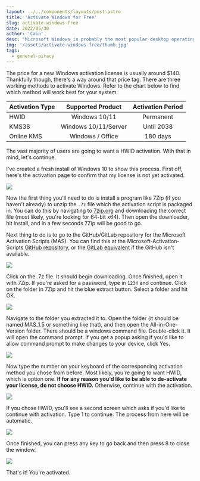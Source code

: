 ```yaml
---
layout: ../../components/layouts/post.astro
title: 'Activate Windows for Free'
slug: activate-windows-free
date: 2022/05/30
author: 'Cain'
desc: "Microsoft Windows is probably the most popular desktop operating system out there. A license, however, can be quite pricey. Here's how to crack Windows 10/11/Server."
img: '/assets/activate-windows-free/thumb.jpg'
tags:
  - general-piracy
---
```


The price for a new Windows activation license is usually around $140. Thankfully though, there's a way around that price tag. There are three working methods to activate Windows. Refer to the chart below to find which method will work best for your system.

| **Activation Type** | **Supported Product** | **Activation Period** |
| ------------------- | :-------------------: | :-------------------: |
| HWID                |     Windows 10/11     |       Permanent       |
| KMS38               | Windows 10/11/Server  |      Until 2038       |
| Online KMS          |   Windows / Office    |       180 days        |

The vast majority of users are going to want a HWID activation. With that in mind, let's continue.

I've created a fresh install of Windows 10 to show this process. First off, here's the activation page to confirm that my license is not yet activated.

![](/assets/activate-windows-free/image1.png)

Now the first thing you'll need to do is install a program like 7Zip (if you haven't already) to unzip the `.7z` file which the activation script is packaged in. You can do this by navigating to [7zip.org](https://7zip.org/) and downloading the correct file (most likely, you're looking for 64-bit x64). Then open the downloader, hit install, and in a few seconds 7Zip will be good to go.

Next thing to do is to go to the GitHub/GitLab repository for the Microsoft Activation Scripts (MAS). You can find this at the Microsoft-Activation-Scripts [GitHub repository](https://github.com/massgravel/Microsoft-Activation-Scripts/releases), or the [GitLab equivalent](https://gitlab.com/massgrave/microsoft-activation-scripts/-/releases) if the GitHub isn't available.

![](/assets/activate-windows-free/image2.png)

Click on the .7z file. It should begin downloading. Once finished, open it with 7Zip. If you're asked for a password, type in `1234` and continue. Click on the folder in 7Zip and hit the blue extract button. Select a folder and hit OK.

![](/assets/activate-windows-free/image3.png)

Navigate to the folder you extracted it to. Open the folder (it should be named MAS_1.5 or something like that), and then open the All-in-One-Version folder. There should be a windows command file. Double-click it. It will open the command prompt. If you get a popup asking if you'd like to allow command prompt to make changes to your device, click Yes.

![](/assets/activate-windows-free/image4.png)

Now type the number on your keyboard of the corresponding activation method you chose from before. Most likely, you're going to want HWID, which is option one. **If for any reason you'd like to be able to de-activate your license, do not choose HWID.** Otherwise, continue with the activation.

![](/assets/activate-windows-free/image5.png)

If you chose HWID, you'll see a second screen which asks if you'd like to continue with activation. Type 1 to continue. The process from here will be automatic.

![](/assets/activate-windows-free/image6.png)

Once finished, you can press any key to go back and then press 8 to close the window.

![](/assets/activate-windows-free/image7.png)

That's it! You're activated.
